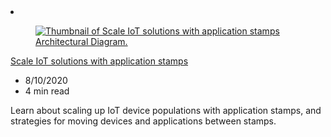 <!-- This file is automatically generated by build/architectures/build_index.py. Any updates will be lost. -->

<!-- markdownlint-disable MD033 -->

<li class="grid-item item-column" data-categories="Internet of Things ">
<article class="card">
    <div class="card-header has-margin-bottom-none" aria-hidden="true">
        <figure class="image diagram has-height-175 has-overflow-hidden level">
            <a href="/azure/architecture/example-scenario/iot/application-stamps"><img src="/azure/architecture/browse/thumbs/application-stamps.png" class="diagram" alt="Thumbnail of Scale IoT solutions with application stamps Architectural Diagram." data-linktype="relative-path"></a>
        </figure>
    </div>
    <div class="card-content">
        <a class="card-content-title has-margin-top-none" href="/azure/architecture/example-scenario/iot/application-stamps">
            <p>Scale IoT solutions with application stamps</p>
        </a>
        <ul class="card-content-metadata">
            <li>8/10/2020</li>
            <li>4 min read</li>
        </ul>
        <p class="card-content-description">Learn about scaling up IoT device populations with application stamps, and strategies for moving devices and applications between stamps.</p>
        <div class="bottom-to-top-fade is-hidden-mobile"></div>
    </div>
</article>
</li>
